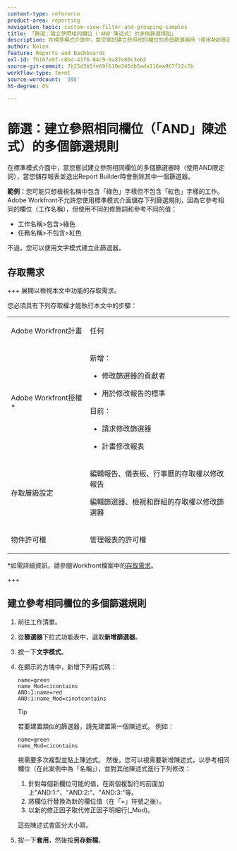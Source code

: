```yaml
---
content-type: reference
product-area: reporting
navigation-topic: custom-view-filter-and-grouping-samples
title: 「篩選：建立參照相同欄位（'AND'陳述式）的多個篩選規則」
description: 在標準模式介面中，當您嘗試建立參照相同欄位的多個篩選器時（使用AND限定詞），當您儲存報表並退出Report Builder時會刪除其中一個篩選器。
author: Nolan
feature: Reports and Dashboards
exl-id: fb167e9f-c8bd-43f6-84c9-9a87e80c3eb2
source-git-commit: 7b25d3b5fe69f610e245db5ada116ea967f22c7b
workflow-type: tm+mt
source-wordcount: '395'
ht-degree: 0%

---
```


# 篩選：建立參照相同欄位（「AND」陳述式）的多個篩選規則

<!--Audited: 10/2024-->

在標準模式介面中，當您嘗試建立參照相同欄位的多個篩選器時（使用AND限定詞），當您儲存報表並退出Report Builder時會刪除其中一個篩選器。

**範例：**&#x200B;您可能只想檢視名稱中包含「綠色」字樣但不包含「紅色」字樣的工作。 Adobe Workfront不允許您使用標準模式介面儲存下列篩選規則，因為它參考相同的欄位（工作名稱），但使用不同的修飾詞和參考不同的值：

* 工作名稱>包含>綠色
* 任務名稱>不包含>紅色

不過，您可以使用文字模式建立此篩選器。

## 存取需求

+++ 展開以檢視本文中功能的存取需求。

您必須具有下列存取權才能執行本文中的步驟：

<table style="table-layout:auto"> 
 <col> 
 <col> 
 <tbody> 
  <tr> 
   <td role="rowheader">Adobe Workfront計畫</td> 
   <td> <p>任何</p> </td> 
  </tr> 
  <tr> 
   <td role="rowheader">Adobe Workfront授權*</td> 
   <td> 
    <p>新增：</p>
   <ul><li><p>修改篩選器的貢獻者 </p></li>
   <li><p>用於修改報告的標準</p></li> </ul>

<p>目前：</p>
   <ul><li><p>請求修改篩選器 </p></li>
   <li><p>計畫修改報表</p></li> </ul></td> 
  </tr> 
  <tr> 
   <td role="rowheader">存取層級設定</td> 
   <td> <p>編輯報告、儀表板、行事曆的存取權以修改報告</p> <p>編輯篩選器、檢視和群組的存取權以修改篩選器</p> </td> 
  </tr> 
  <tr> 
   <td role="rowheader">物件許可權</td> 
   <td> <p>管理報表的許可權</p>  </td> 
  </tr> 
 </tbody> 
</table>

*如需詳細資訊，請參閱Workfront檔案中的[存取需求](/help/quicksilver/administration-and-setup/add-users/access-levels-and-object-permissions/access-level-requirements-in-documentation.md)。

+++

## 建立參考相同欄位的多個篩選規則

1. 前往工作清單。
1. 從&#x200B;**篩選器**&#x200B;下拉式功能表中，選取&#x200B;**新增篩選器**。
1. 按一下&#x200B;**文字模式**。
1. 在顯示的方塊中，新增下列程式碼：

   ```
   name=green
   name_Mod=cicontains
   AND:1:name=red
   AND:1:name_Mod=cinotcontains
   ```

   >[!TIP]
   >
   >若要建置類似的篩選器，請先建置第一個陳述式。 例如：
   >
   >```
   >name=green
   >name_Mod=cicontains
   >```
   >
   >視需要多次複製並貼上陳述式。 然後，您可以視需要新增陳述式，以參考相同欄位（在此案例中為「名稱」），並對其他陳述式進行下列修改：
   >
   >1. 針對每個新欄位可能的值，在兩個複製行的前面加上&quot;AND:1:&quot;、&quot;AND:2:&quot;、&quot;AND:3:&quot;等。
   >1. 將欄位行替換為新的欄位值（在「=」符號之後）。
   >1. 以新的修正因子取代修正因子明細行(_Mod)。
   >   
   >這些陳述式會區分大小寫。

1. 按一下&#x200B;**套用**，然後按&#x200B;**另存新檔**。
